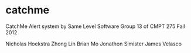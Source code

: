 catchme
=======

CatchMe Alert system by Same Level Software
Group 13 of CMPT 275 Fall 2012

Nicholas Hoekstra
Zhong Lin
Brian Mo
Jonathon Simister
James Velasco
